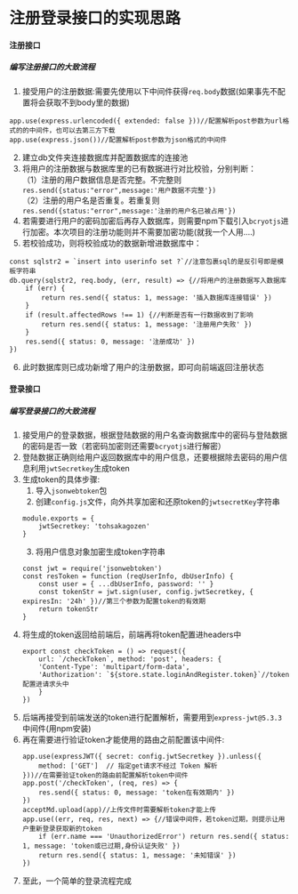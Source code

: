 # 注册登录接口的实现思路
#### 注册接口
##### 编写注册接口的大致流程  
1. 接受用户的注册数据:需要先使用以下中间件获得`req.body`数据(如果事先不配置将会获取不到body里的数据)
```
app.use(express.urlencoded({ extended: false }))//配置解析post参数为url格式的的中间件，也可以去第三方下载
app.use(express.json())//配置解析post参数为json格式的中间件
```
2. 建立db文件夹连接数据库并配置数据库的连接池  
3. 将用户的注册数据与数据库里的已有数据进行对比校验，分别判断：  
（1）注册的用户数据信息是否完整。不完整则`res.send({status:"error",message:'用户数据不完整'})`  
（2）注册的用户名是否重复。若重复则`res.send({status:"error",message:'注册的用户名已被占用'})`  
4. 若需要进行用户的密码加密后再存入数据库，则需要npm下载引入`bcryotjs`进行加密。本次项目的注册功能则并不需要加密功能(就我一个人用....)  
5. 若校验成功，则将校验成功的数据新增进数据库中：
```
const sqlstr2 = `insert into userinfo set ?`//注意包裹sql的是反引号即是模板字符串
db.query(sqlstr2, req.body, (err, result) => {//将用户的注册数据写入数据库
    if (err) {
        return res.send({ status: 1, message: '插入数据库连接错误' })
    }
    if (result.affectedRows !== 1) {//判断是否有一行数据收到了影响
        return res.send({ status: 1, message: '注册用户失败' })
    }
    res.send({ status: 0, message: '注册成功' })
})
```
6. 此时数据库则已成功新增了用户的注册数据，即可向前端返回注册状态

#### 登录接口
##### 编写登录接口的大致流程
1. 接受用户的登录数据，根据登陆数据的用户名查询数据库中的密码与登陆数据的密码是否一致（若密码加密则还需要`bcryotjs`进行解密）
2. 登陆数据正确则给用户返回数据库中的用户信息，还要根据除去密码的用户信息利用`jwtSecretkey`生成token
3. 生成token的具体步骤:  
    1. 导入`jsonwebtoken`包
    2. 创建`config.js`文件，向外共享加密和还原token的`jwtsecretKey`字符串
    ```
    module.exports = {
        jwtSecretkey: 'tohsakagozen'
    }
    ```
    3. 将用户信息对象加密生成token字符串
    ```
    const jwt = require('jsonwebtoken')
    const resToken = function (reqUserInfo, dbUserInfo) {
        const user = { ...dbUserInfo, password: '' }
        const tokenStr = jwt.sign(user, config.jwtSecretkey, { expiresIn: '24h' })//第三个参数为配置token的有效期
        return tokenStr
    }
    ```
4. 将生成的token返回给前端后，前端再将token配置进headers中
    ```
    export const checkToken = () => request({
        url: `/checkToken`, method: 'post', headers: {
        'Content-Type': 'multipart/form-data',
        'Authorization': `${store.state.loginAndRegister.token}`//token配置进请求头中
        }
    })
    ```    
5. 后端再接受到前端发送的token进行配置解析，需要用到`express-jwt@5.3.3`中间件(用npm安装)
6. 再在需要进行验证token才能使用的路由之前配置该中间件:
    ```
    app.use(expressJWT({ secret: config.jwtSecretkey }).unless({
        method: ['GET']  // 指定get请求不经过 Token 解析
    }))//在需要验证token的路由前配置解析token中间件
    app.post('/checkToken', (req, res) => {
        res.send({ status: 0, message: 'token在有效期内' })
    })
    acceptMd.upload(app)//上传文件时需要解析token才能上传
    app.use((err, req, res, next) => {//错误中间件，若token过期，则提示让用户重新登录获取新的token
        if (err.name === 'UnauthorizedError') return res.send({ status: 1, message: 'token或已过期,身份认证失败' })
        return res.send({ status: 1, message: '未知错误' })
    })
    ```
7. 至此，一个简单的登录流程完成